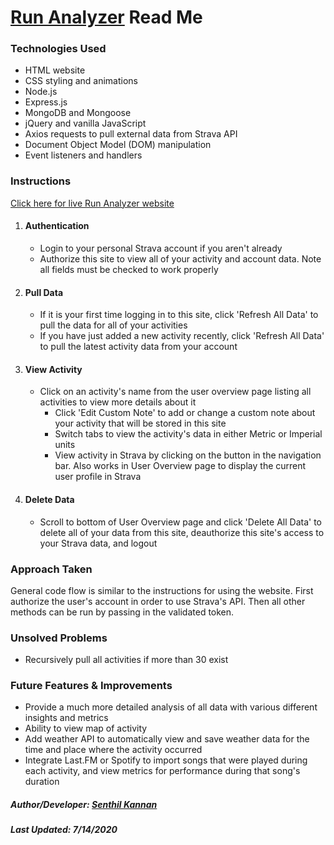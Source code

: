 # [Run Analyzer](http://runanalyzer.herokuapp.com/) Read Me


### Technologies Used
* HTML website
* CSS styling and animations
* Node.js
* Express.js
* MongoDB and Mongoose
* jQuery and vanilla JavaScript
* Axios requests to pull external data from Strava API
* Document Object Model (DOM) manipulation 
* Event listeners and handlers


### Instructions
[Click here for live Run Analyzer website](http://runanalyzer.herokuapp.com/)

1. #### Authentication
    * Login to your personal Strava account if you aren't already
    * Authorize this site to view all of your activity and account data. Note all fields must be checked to work properly
    
2. #### Pull Data
    * If it is your first time logging in to this site, click 'Refresh All Data' to pull the data for all of your activities
    * If you have just added a new activity recently, click 'Refresh All Data' to pull the latest activity data from your account

3. #### View Activity
    * Click on an activity's name from the user overview page listing all activities to view more details about it
      * Click 'Edit Custom Note' to add or change a custom note about your activity that will be stored in this site
      * Switch tabs to view the activity's data in either Metric or Imperial units
      * View activity in Strava by clicking on the button in the navigation bar. Also works in User Overview page to display the current user profile in Strava

4. #### Delete Data
    * Scroll to bottom of User Overview page and click 'Delete All Data' to delete all of your data from this site, deauthorize this site's access to your Strava data, and logout


### Approach Taken
General code flow is similar to the instructions for using the website. First authorize the user's account in order to use Strava's API. Then all other methods can be run by passing in the validated token.


### Unsolved Problems
* Recursively pull all activities if more than 30 exist


### Future Features & Improvements
* Provide a much more detailed analysis of all data with various different insights and metrics
* Ability to view map of activity
* Add weather API to automatically view and save weather data for the time and place where the activity occurred 
* Integrate Last.FM or Spotify to import songs that were played during each activity, and view metrics for performance during that song's duration


##### Author/Developer: [Senthil Kannan](https://www.linkedin.com/in/spk2dc)

##### Last Updated: 7/14/2020
<!-- 
Source: https://guides.github.com/features/mastering-markdown/ 
-->
